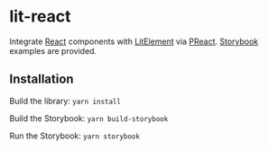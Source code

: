 # lit-react

Integrate [React](https://reactjs.org/) components with [LitElement](https://lit-element.polymer-project.org/) via [PReact](https://preactjs.com/). [Storybook](https://storybook.js.org/) examples are provided.


## Installation

Build the library: `yarn install`

Build the Storybook: `yarn build-storybook`

Run the Storybook: `yarn storybook`
